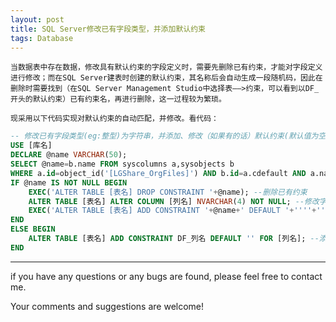 ```yaml
---
layout: post
title: SQL Server修改已有字段类型，并添加默认约束
tags: Database
---
```


    当数据表中存在数据，修改具有默认约束的字段定义时，需要先删除已有约束，才能对字段定义进行修改；而在SQL Server建表时创建的默认约束，其名称后会自动生成一段随机码，因此在删除时需要找到（在SQL Server Management Studio中选择表——>约束，可以看到以DF_开头的默认约束）已有约束名，再进行删除，这一过程较为繁琐。

    现采用以下代码实现对默认约束的自动匹配，并修改。看代码：

``` sql
-- 修改已有字段类型(eg:整型)为字符串，并添加、修改（如果有的话）默认约束(默认值为空串)
USE [库名]
DECLARE @name VARCHAR(50);
SELECT @name=b.name FROM syscolumns a,sysobjects b 
WHERE a.id=object_id('[LGShare_OrgFiles]') AND b.id=a.cdefault AND a.name='FromWhere' AND b.name LIKE 'DF%';
IF @name IS NOT NULL BEGIN
    EXEC('ALTER TABLE [表名] DROP CONSTRAINT '+@name); --删除已有约束
    ALTER TABLE [表名] ALTER COLUMN [列名] NVARCHAR(4) NOT NULL; --修改字段定义
    EXEC('ALTER TABLE [表名] ADD CONSTRAINT '+@name+' DEFAULT '+''''+''''+' FOR [列名]'); -- 添加修改后的约束，注意此处空串的写法
END
ELSE BEGIN 
    ALTER TABLE [表名] ADD CONSTRAINT DF_列名 DEFAULT '' FOR [列名]; --添加新约束
END

```
---
if you have any questions or any bugs are found, please feel free to contact me.

Your comments and suggestions are welcome!


